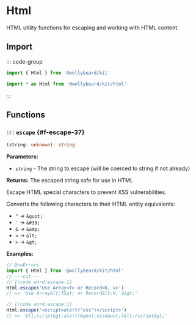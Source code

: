 # Html

HTML utility functions for escaping and working with HTML content.

## Import

::: code-group

```typescript [Namespace]
import { Html } from '@wollybeard/kit'
```

```typescript [Barrel]
import * as Html from '@wollybeard/kit/html'
```

:::

## Functions

### <span style="opacity: 0.6; font-weight: normal; font-size: 0.85em;">`[F]`</span> `escape`<SourceLink inline href="https://github.com/jasonkuhrt/kit/blob/main/./src/utils/html/html.ts#L37" /> {#f-escape-37}

```typescript
(string: unknown): string
```

**Parameters:**

- `string` - The string to escape (will be coerced to string if not already)

**Returns:** The escaped string safe for use in HTML

Escape HTML special characters to prevent XSS vulnerabilities.

Converts the following characters to their HTML entity equivalents:

- `"` → `&quot;`
- `'` → `&#39;`
- `&` → `&amp;`
- `<` → `&lt;`
- `>` → `&gt;`

**Examples:**

```typescript twoslash
// @noErrors
import { Html } from '@wollybeard/kit/html'
// ---cut---
// [!code word:escape:1]
Html.escape('Use Array<T> or Record<K, V>')
// => 'Use Array&lt;T&gt; or Record&lt;K, V&gt;'

// [!code word:escape:1]
Html.escape('<script>alert("xss")</script>')
// => '&lt;script&gt;alert(&quot;xss&quot;)&lt;/script&gt;'
```
